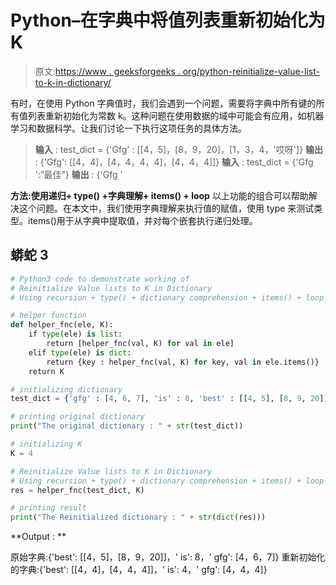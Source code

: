 # Python–在字典中将值列表重新初始化为 K

> 原文:[https://www . geeksforgeeks . org/python-reinitialize-value-list-to-k-in-dictionary/](https://www.geeksforgeeks.org/python-reinitialize-value-lists-to-k-in-dictionary/)

有时，在使用 Python 字典值时，我们会遇到一个问题，需要将字典中所有键的所有值列表重新初始化为常数 k。这种问题在使用数据的域中可能会有应用，如机器学习和数据科学。让我们讨论一下执行这项任务的具体方法。

> **输入** : test_dict = {'Gfg' : [[4，5]，[8，9，20]，[1，3，4，'哎呀']}
> **输出** : {'Gfg': [[4，4]，[4，4，4，4]，[4，4，4]]}
> **输入** : test_dict = {'Gfg ':“最佳”}
> **输出** : {'Gfg '

**方法:使用递归+ type() +字典理解+ items() + loop**
以上功能的组合可以帮助解决这个问题。在本文中，我们使用字典理解来执行值的赋值，使用 type 来测试类型。items()用于从字典中提取值，并对每个嵌套执行递归处理。

## 蟒蛇 3

```py
# Python3 code to demonstrate working of
# Reinitialize Value lists to K in Dictionary
# Using recursion + type() + dictionary comprehension + items() + loop

# helper function
def helper_fnc(ele, K):
    if type(ele) is list:
        return [helper_fnc(val, K) for val in ele]
    elif type(ele) is dict:
        return {key : helper_fnc(val, K) for key, val in ele.items()}
    return K

# initializing dictionary
test_dict = {'gfg' : [4, 6, 7], 'is' : 8, 'best' : [[4, 5], [8, 9, 20]]}

# printing original dictionary
print("The original dictionary : " + str(test_dict))

# initializing K
K = 4

# Reinitialize Value lists to K in Dictionary
# Using recursion + type() + dictionary comprehension + items() + loop
res = helper_fnc(test_dict, K)

# printing result
print("The Reinitialized dictionary : " + str(dict(res)))
```

**Output : **

原始字典:{'best': [[4，5]，[8，9，20]]，' is': 8，' gfg': [4，6，7]}
重新初始化的字典:{'best': [[4，4]，[4，4，4]]，' is': 4，' gfg': [4，4，4]}